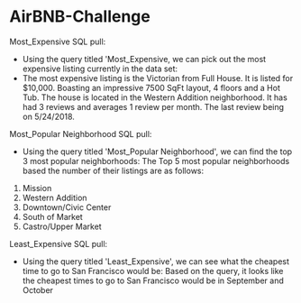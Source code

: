 # AirBNB-Challenge

Most_Expensive SQL pull:
- Using the query titled 'Most_Expensive, we can pick out the most expensive listing currently in the data set:
- The most expensive listing is the Victorian from Full House.  It is listed for $10,000.  Boasting an impressive 7500 SqFt layout, 4 floors and a Hot Tub.  The house is located in the Western Addition neighborhood.  It has had 3 reviews and averages 1 review per month.  The last review being on 5/24/2018.

Most_Popular Neighborhood SQL pull:
- Using the query titled 'Most_Popular Neighborhood', we can find the top 3 most popular neighborhoods:
The Top 5 most popular neighborhoods based the number of their listings are as follows:
1. Mission
2. Western Addition
3. Downtown/Civic Center
4. South of Market
5. Castro/Upper Market

Least_Expensive SQL pull:
- Using the query titled 'Least_Expensive', we can see what the cheapest time to go to San Francisco would be:
Based on the query, it looks like the cheapest times to go to San Francisco would be in September and October

